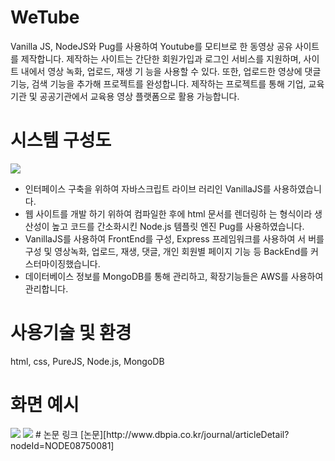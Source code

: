 # WeTube

Vanilla JS, NodeJS와 Pug를 사용하여 Youtube를 모티브로 한 동영상 공유 사이트를 제작합니다.
제작하는 사이트는 간단한 회원가입과 로그인 서비스를 지원하며, 사이트 내에서 영상 녹화, 업로드, 재생 기 능을 사용할 수 있다. 또한, 업로드한 영상에 댓글 기능, 검색 기능을 추가해 프로젝트를 완성합니다.
제작하는 프로젝트를 통해 기업, 교육기관 및 공공기관에서 교육용 영상 플랫폼으로 활용 가능합니다.

# 시스템 구성도
<img src="https://user-images.githubusercontent.com/43171179/101597501-2056b680-3a3a-11eb-8f8f-1ff1fdeb4632.png">


* 인터페이스 구축을 위하여 자바스크립트 라이브 러리인 VanillaJS를 사용하였습니다.
* 웹 사이트를 개발 하기 위하여 컴파일한 후에 html 문서를 렌더링하 는 형식이라 생산성이 높고 코드를 간소화시킨 Node.js 템플릿 엔진 Pug를 사용하였습니다.
* VanillaJS를 사용하여 FrontEnd를 구성, Express 프레임워크를 사용하여 서 버를 구성 및 영상녹화, 업로드, 재생, 댓글, 개인 회원별 페이지 기능 등 BackEnd를 커스터마이징했습니다.
* 데이터베이스 정보를 MongoDB를 통해 관리하고, 확장기능들은 AWS를 사용하여 관리합니다.

# 사용기술 및 환경
html, css, PureJS, Node.js, MongoDB 
# 화면 예시
<img src="https://user-images.githubusercontent.com/43171179/101597512-2351a700-3a3a-11eb-96bd-542988390973.png">
<img src="https://user-images.githubusercontent.com/43171179/101597520-25b40100-3a3a-11eb-9ebd-2c5c03205c02.png">
# 논문 링크
[논문][http://www.dbpia.co.kr/journal/articleDetail?nodeId=NODE08750081]
